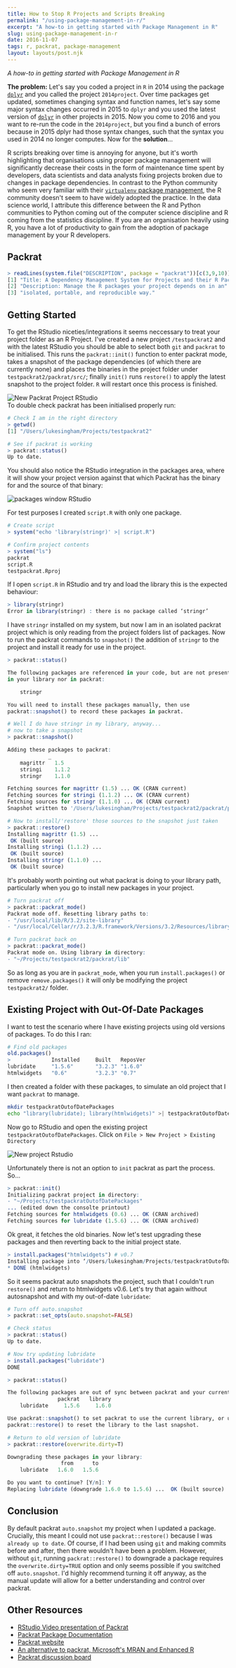 ```yaml
---
title: How to Stop R Projects and Scripts Breaking
permalink: "/using-package-management-in-r/"
excerpt: "A how-to in getting started with Package Management in R"
slug: using-package-management-in-r
date: 2016-11-07
tags: r, packrat, package-management
layout: layouts/post.njk
---
```


_A how-to in getting started with Package Management in R_

**The problem:** Let's say you coded a project in `R` in 2014 using the package [`dplyr`](http://dplyr.tidyverse.org/) and you called the project `2014project`. Over time packages get updated, sometimes changing syntax and function names, let's say some major syntax changes occurred in 2015 to `dplyr` and you used the latest version of [`dplyr`](http://dplyr.tidyverse.org/) in other projects in 2015. Now you come to 2016 and you want to re-run the code in the `2014project`, but you find a bunch of errors because in 2015 dplyr had those syntax changes, such that the syntax you used in 2014 no longer computes. Now for the **solution**...

R scripts breaking over time is annoying for anyone, but it's worth highlighting that organisations using proper package management will significantly decrease their costs in the form of maintenance time spent by developers, data scientists and data analysts fixing projects broken due to changes in package dependencies. In contrast to the Python community who seem very familiar with their [`virtualenv` package management](https://virtualenv.pypa.io/en/stable/), the R community doesn't seem to have widely adopted the practice. In the data science world, I attribute this difference between the R and Python communities to Python coming out of the computer science discipline and R coming from the statistics discipline. If you are an organisation heavily using R, you have a lot of productivity to gain from the adoption of package management by your R developers.

## Packrat

```r
> readLines(system.file("DESCRIPTION", package = "packrat"))[c(3,9,10)]
[1] "Title: A Dependency Management System for Projects and their R Package"
[2] "Description: Manage the R packages your project depends on in an"
[3] "isolated, portable, and reproducible way."  
```

## Getting Started

To get the RStudio niceties/integrations it seems neccessary to treat your project folder as an R Project. I've created a new project `/testpackrat2` and with the latest RStudio you should be able to select both `git` and `packrat` to be initialised. This runs the `packrat::init()` function to enter packrat mode, takes a snapshot of the package dependencies (of which there are currently none) and places the binaries in the project folder under `testpackrat2/packrat/src/`; finally `init()` runs `restore()` to apply the latest snapshot to the project folder. `R` will restart once this process is finished.

![New Packrat Project RStudio](/content/images/2016/11/Screen-Shot-2016-11-08-at-09-19-09.png)  
To double check packrat has been initialised properly run:

```r
# Check I am in the right directory
> getwd()
[1] "/Users/lukesingham/Projects/testpackrat2"

# See if packrat is working
> packrat::status()
Up to date.
```

You should also notice the RStudio integration in the packages area, where it will show your project version against that which Packrat has the binary for and the source of that binary:

![packages window RStudio ](/content/images/2016/11/Screen-Shot-2016-11-07-at-10-03-25.png)

For test purposes I created `script.R` with only one package.

```r
# Create script
> system("echo 'library(stringr)' >| script.R")

# Confirm project contents
> system("ls")
packrat
script.R
testpackrat.Rproj
```

If I open `script.R` in RStudio and try and load the library this is the expected behaviour:

```r
> library(stringr)
Error in library(stringr) : there is no package called ‘stringr’
```

I have `stringr` installed on my system, but now I am in an isolated packrat project which is only reading from the project folders list of packages. Now to run the packrat commands to `snapshot()` the addition of `stringr` to the project and install it ready for use in the project.

```r
> packrat::status()

The following packages are referenced in your code, but are not present
in your library nor in packrat:

    stringr

You will need to install these packages manually, then use
packrat::snapshot() to record these packages in packrat.

# Well I do have stringr in my library, anyway...
# now to take a snapshot
> packrat::snapshot()

Adding these packages to packrat:
             _
    magrittr   1.5  
    stringi    1.1.2
    stringr    1.1.0

Fetching sources for magrittr (1.5) ... OK (CRAN current)
Fetching sources for stringi (1.1.2) ... OK (CRAN current)
Fetching sources for stringr (1.1.0) ... OK (CRAN current)
Snapshot written to '/Users/lukesingham/Projects/testpackrat2/packrat/packrat.lock'

# Now to install/'restore' those sources to the snapshot just taken
> packrat::restore()
Installing magrittr (1.5) ...
 OK (built source)
Installing stringi (1.1.2) ...
 OK (built source)
Installing stringr (1.1.0) ...
 OK (built source)
```

It's probably worth pointing out what packrat is doing to your library path, particularly when you go to install new packages in your project.

```r
# Turn packrat off
> packrat::packrat_mode()
Packrat mode off. Resetting library paths to:
- "/usr/local/lib/R/3.2/site-library"
- "/usr/local/Cellar/r/3.2.3/R.framework/Versions/3.2/Resources/library"

# Turn packrat back on
> packrat::packrat_mode()
Packrat mode on. Using library in directory:
- "~/Projects/testpackrat2/packrat/lib"
```

So as long as you are in `packrat_mode`, when you run `install.packages()` or remove `remove.packages()` it will only be modifying the project `testpackrat2/` folder.

## Existing Project with Out-Of-Date Packages

I want to test the scenario where I have existing projects using old versions of packages. To do this I ran:

```r
# Find old packages
old.packages()
>             Installed     Built   ReposVer
lubridate     "1.5.6"       "3.2.3" "1.6.0"
htmlwidgets   "0.6"         "3.2.3" "0.7"
```

I then created a folder with these packages, to simulate an old project that I want `packrat` to manage.

```bash
mkdir testpackratOutofDatePackages
echo "library(lubridate); library(htmlwidgets)" >| testpackratOutofDatePackages/oldScript.R
```

Now go to RStudio and open the existing project `testpackratOutofDatePackages`. Click on `File > New Project > Existing Directory`

![New project Rstudio](/content/images/2016/11/Screen-Shot-2016-11-07-at-19-58-24.png)

Unfortunately there is not an option to `init` packrat as part the process. So...

```r
> packrat::init()
Initializing packrat project in directory:
- "~/Projects/testpackratOutofDatePackages"
... (edited down the consolte printout)
Fetching sources for htmlwidgets (0.6) ... OK (CRAN archived)
Fetching sources for lubridate (1.5.6) ... OK (CRAN archived)
```

Ok great, it fetches the old binaries. Now let's test upgrading these packages and then reverting back to the initial project state.

```r
> install.packages("htmlwidgets") # v0.7
Installing package into ‘/Users/lukesingham/Projects/testpackratOutofDatePackages/packrat/lib/x86_64-apple-darwin15.2.0/3.2.3’ ...
* DONE (htmlwidgets)
```

So it seems packrat auto snapshots the project, such that I couldn't run `restore()` and return to htmlwidgets v0.6. Let's try that again without autosnapshot and with my out-of-date `lubridate`:

```r
# Turn off auto.snapshot
> packrat::set_opts(auto.snapshot=FALSE)

# Check status
> packrat::status()
Up to date.

# Now try updating lubridate
> install.packages("lubridate")
DONE

> packrat::status()

The following packages are out of sync between packrat and your current library:
                packrat   library
    lubridate     1.5.6     1.6.0

Use packrat::snapshot() to set packrat to use the current library, or use
packrat::restore() to reset the library to the last snapshot.

# Return to old version of lubridate
> packrat::restore(overwrite.dirty=T)

Downgrading these packages in your library:
                 from      to
    lubridate   1.6.0   1.5.6

Do you want to continue? [Y/n]: Y
Replacing lubridate (downgrade 1.6.0 to 1.5.6) ...  OK (built source)
```

## Conclusion

By default packrat `auto.snapshot` my project when I updated a package. Crucially, this meant I could not use `packrat::restore()` because I was `already up to date`. Of course, if I had been using `git` and making commits before and after, then there wouldn't have been a problem. However, without `git`, running `packrat::restore()` to downgrade a package requires the `overwrite.dirty=TRUE` option and only seems possible if you switched off `auto.snapshot`. I'd highly recommend turning it off anyway, as the manual update will allow for a better understanding and control over packrat.

## Other Resources

* [RStudio Video presentation of Packrat](https://www.rstudio.com/resources/webinars/managing-package-dependencies-in-r-with-packrat/)
* [Packrat Package Documentation](https://cran.r-project.org/web/packages/packrat/packrat.pdf)
* [Packrat website](https://rstudio.github.io/packrat/)
* [An alternative to packrat, Microsoft's MRAN and Enhanced R](https://mran.microsoft.com/rro/#repos)
* [Packrat discussion board](https://groups.google.com/forum/#!forum/packrat-discuss)
